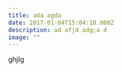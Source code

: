 ```yaml
---
title: ada agda
date: 2017-01-04T15:04:10.000Z
description: ad afjd adg;a d
image: ""
---
```

g﻿hjlg